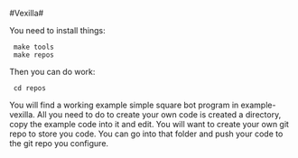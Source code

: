 #Vexilla#

You need to install things:

     make tools
     make repos

Then you can do work:

     cd repos

You will find a working example simple square bot program in
example-vexilla.  All you need to do to create your own code is
created a directory, copy the example code into it and edit.  You will
want to create your own git repo to store you code.  You can go into
that folder and push your code to the git repo you configure.



     


